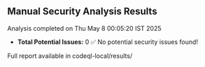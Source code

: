 ## Manual Security Analysis Results
Analysis completed on Thu May  8 00:05:20 IST 2025

* **Total Potential Issues:**        0
✅ No potential security issues found!

Full report available in codeql-local/results/
